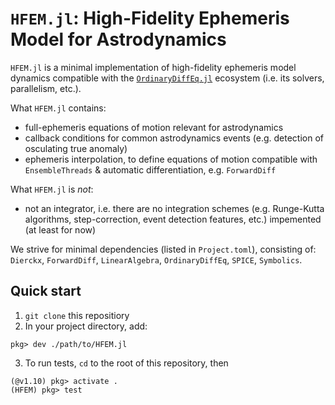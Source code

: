 # `HFEM.jl`: High-Fidelity Ephemeris Model for Astrodynamics

`HFEM.jl` is a minimal implementation of high-fidelity ephemeris model dynamics compatible with the [`OrdinaryDiffEq.jl`](https://github.com/SciML/OrdinaryDiffEq.jl) ecosystem (i.e. its solvers, parallelism, etc.).

What `HFEM.jl` contains:
- full-ephemeris equations of motion relevant for astrodynamics
- callback conditions for common astrodynamics events (e.g. detection of osculating true anomaly)
- ephemeris interpolation, to define equations of motion compatible with `EnsembleThreads` & automatic differentiation, e.g. `ForwardDiff`

What `HFEM.jl` is *not*:
- not an integrator, i.e. there are no integration schemes (e.g. Runge-Kutta algorithms, step-correction, event detection features, etc.) impemented (at least for now)

We strive for minimal dependencies (listed in `Project.toml`), consisting of: `Dierckx`, `ForwardDiff`, `LinearAlgebra`, `OrdinaryDiffEq`, `SPICE`, `Symbolics`.


## Quick start

1. `git clone` this repositiory
2. In your project directory, add:

```julia-repl
pkg> dev ./path/to/HFEM.jl
```

3. To run tests, `cd` to the root of this repository, then

```julia-repl
(@v1.10) pkg> activate .
(HFEM) pkg> test
```
